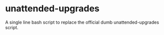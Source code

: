 # unattended-upgrades
A single line bash script to replace the official dumb unattended-upgrades script.
